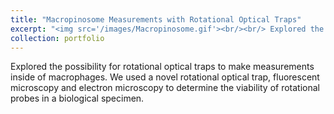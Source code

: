 ```yaml
---
title: "Macropinosome Measurements with Rotational Optical Traps"
excerpt: "<img src='/images/Macropinosome.gif'><br/><br/> Explored the possibility for rotational optical traps to make measurements inside of macrophages. We used a novel rotational optical trap, fluorescent microscopy and electron microscopy to determine the viability of rotational probes in a biological specimen."
collection: portfolio
---
```


Explored the possibility for rotational optical traps to make measurements inside of macrophages.
We used a novel rotational optical trap, fluorescent microscopy and electron microscopy to determine
the viability of rotational probes in a biological specimen.









